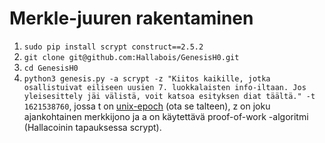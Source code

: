 # Merkle-juuren rakentaminen
1. ```sudo pip install scrypt construct==2.5.2```
2. ```git clone git@github.com:Hallabois/GenesisH0.git```
3. ```cd GenesisH0```
4. ```python3 genesis.py -a scrypt -z "Kiitos kaikille, jotka osallistuivat eiliseen uusien 7. luokkalaisten info-iltaan. Jos yleisesittely jäi välistä, voit katsoa esityksen diat täältä." -t 1621538760```, jossa t on [unix-epoch](https://duckduckgo.com/?q=unix+timestamp&t=newext&atb=v263-1&ia=answer) (ota se talteen), z on joku ajankohtainen merkkijono ja a on käytettävä proof-of-work -algoritmi (Hallacoinin tapauksessa scrypt).
